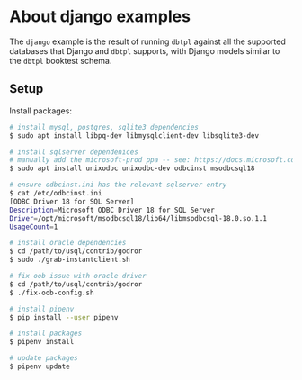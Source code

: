 # About django examples

The `django` example is the result of running `dbtpl` against all the supported
databases that Django and `dbtpl` supports, with Django models similar to the
`dbtpl` booktest schema.

## Setup

Install packages:

```sh
# install mysql, postgres, sqlite3 dependencies
$ sudo apt install libpq-dev libmysqlclient-dev libsqlite3-dev

# install sqlserver dependenices
# manually add the microsoft-prod ppa -- see: https://docs.microsoft.com/en-us/sql/connect/odbc/linux-mac/installing-the-microsoft-odbc-driver-for-sql-server?view=sql-server-ver15
$ sudo apt install unixodbc unixodbc-dev odbcinst msodbcsql18

# ensure odbcinst.ini has the relevant sqlserver entry
$ cat /etc/odbcinst.ini
[ODBC Driver 18 for SQL Server]
Description=Microsoft ODBC Driver 18 for SQL Server
Driver=/opt/microsoft/msodbcsql18/lib64/libmsodbcsql-18.0.so.1.1
UsageCount=1

# install oracle dependencies
$ cd /path/to/usql/contrib/godror
$ sudo ./grab-instantclient.sh

# fix oob issue with oracle driver
$ cd /path/to/usql/contrib/godror
$ ./fix-oob-config.sh

# install pipenv
$ pip install --user pipenv

# install packages
$ pipenv install

# update packages
$ pipenv update
```

